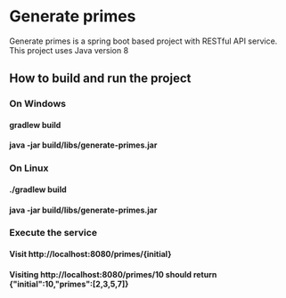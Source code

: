 # Generate primes
Generate primes is a spring boot based project with RESTful API service.
This project uses Java version 8

## How to build and run the project
### On Windows
#### gradlew build
#### java -jar build/libs/generate-primes.jar
### On Linux
#### ./gradlew build
#### java -jar build/libs/generate-primes.jar

### Execute the service
#### Visit http://localhost:8080/primes/{initial}
#### Visiting http://localhost:8080/primes/10 should return {"initial":10,"primes":[2,3,5,7]}
